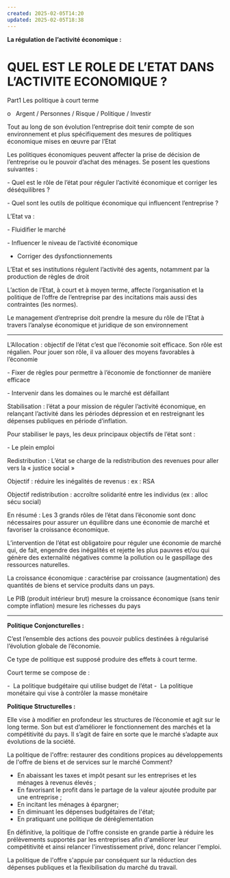 ```yaml
---
created: 2025-02-05T14:20
updated: 2025-02-05T18:38
---
```

**La régulation de l’activité économique :**
# QUEL EST LE ROLE DE L’ETAT DANS L’ACTIVITE ECONOMIQUE ?

Part1 Les politique à court terme

o   Argent / Personnes / Risque / Politique / Investir

Tout au long de son évolution l’entreprise doit tenir compte de son environnement et plus spécifiquement des mesures de politiques économique mises en œuvre par l’Etat

Les politiques économiques peuvent affecter la prise de décision de l’entreprise ou le pouvoir d’achat des ménages. Se posent les questions suivantes :

- Quel est le rôle de l’état pour réguler l’activité économique et corriger les déséquilibres ?

- Quel sont les outils de politique économique qui influencent l’entreprise ?

L’Etat va :

- Fluidifier le marché

- Influencer le niveau de l’activité économique

-  Corriger des dysfonctionnements

L’Etat et ses institutions régulent l’activité des agents, notamment par la production de règles de droit

L’action de l’Etat, à court et à moyen terme, affecte l’organisation et la politique de l’offre de l’entreprise par des incitations mais aussi des contraintes (les normes).

Le management d’entreprise doit prendre la mesure du rôle de l’Etat à travers l’analyse économique et juridique de son environnement
___

L’Allocation : objectif de l’état c’est que l’économie soit efficace. Son rôle est régalien. Pour jouer son rôle, il va allouer des moyens favorables à l’économie

- Fixer de règles pour permettre à l’économie de fonctionner de manière efficace

- Intervenir dans les domaines ou le marché est défaillant

Stabilisation : l’état a pour mission de réguler l’activité économique, en relançant l’activité dans les périodes dépression et en restreignant les dépenses publiques en période d’inflation.

Pour stabiliser le pays, les deux principaux objectifs de l’état sont :

- Le plein emploi

Redistribution : L’état se charge de la redistribution des revenues pour aller vers la « justice social »

Objectif : réduire les inégalités de revenus : ex : RSA

Objectif redistribution : accroître solidarité entre les individus (ex : alloc sécu social)

En résumé : Les 3 grands rôles de l’état dans l’économie sont donc nécessaires pour assurer un équilibre dans une économie de marché et favoriser la croissance économique.

L’intervention de l’état est obligatoire pour réguler une économie de marché qui, de fait, engendre des inégalités et rejette les plus pauvres et/ou qui génère des externalité négatives comme la pollution ou le gaspillage des ressources naturelles.

La croissance économique : caractérise par croissance (augmentation) des quantités de biens et service produits dans un pays.

Le PIB (produit intérieur brut) mesure la croissance économique (sans tenir compte inflation) mesure les richesses du pays
___

**Politique Conjoncturelles :**

C’est l’ensemble des actions des pouvoir publics destinées à régularisé l’évolution globale de l’économie.

Ce type de politique est supposé produire des effets à court terme.

Court terme se compose de :

-  La politique budgétaire qui utilise budget de l’état
-  La politique monétaire qui vise à contrôler la masse monétaire

**Politique Structurelles :**

Elle vise à modifier en profondeur les structures de l’économie et agit sur le long terme. Son but est d’améliorer le fonctionnement des marchés et la compétitivité du pays. Il s’agit de faire en sorte que le marché s’adapte aux évolutions de la société.

La politique de l'offre: restaurer des conditions propices au développements de l'offre de biens et de services sur le marché
Comment?
- En abaissant les taxes et impôt pesant sur les entreprises et les ménages à revenus élevés ;
- En favorisant le profit dans le partage de la valeur ajoutée produite par une entreprise ;
- En incitant les ménages à épargner;
- En diminuant les dépenses budgétaires de l'état;
- En pratiquant une politique de déréglementation 

En définitive, la politique de l'offre consiste en grande partie à réduire les prélèvements supportés par les entreprises afin d'améliorer leur compétitivité et ainsi relancer l'investissement privé, donc relancer l'emploi.

La politique de l'offre s'appuie par conséquent sur la réduction des dépenses publiques et la flexibilisation du marché du travail. 
